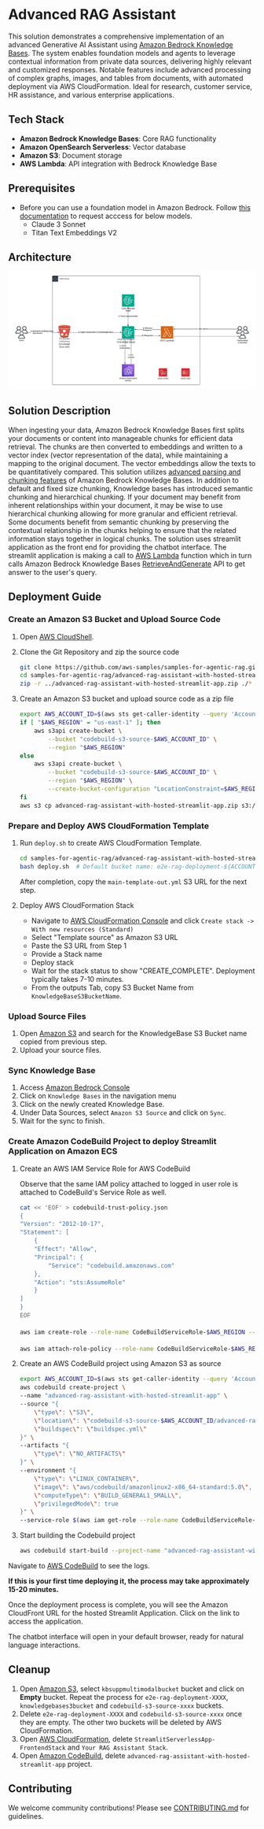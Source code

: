 # Advanced RAG Assistant

This solution demonstrates a comprehensive implementation of an advanced Generative AI Assistant using [Amazon Bedrock Knowledge Bases](https://aws.amazon.com/bedrock/knowledge-bases/). The system enables foundation models and agents to leverage contextual information from private data sources, delivering highly relevant and customized responses. Notable features include advanced processing of complex graphs, images, and tables from documents, with automated deployment via AWS CloudFormation. Ideal for research, customer service, HR assistance, and various enterprise applications.

## Tech Stack

- **Amazon Bedrock Knowledge Bases**: Core RAG functionality
- **Amazon OpenSearch Serverless**: Vector database
- **Amazon S3**: Document storage
- **AWS Lambda**: API integration with Bedrock Knowledge Base

## Prerequisites

- Before you can use a foundation model in Amazon Bedrock. Follow [this documentation](https://docs.aws.amazon.com/bedrock/latest/userguide/model-access-modify.html) to request acccess for below models.
    * Claude 3 Sonnet
    * Titan Text Embeddings V2
 
## Architecture
![Architecture](images/ArchitectureDiagram.jpeg)

## Solution Description
When ingesting your data, Amazon Bedrock Knowledge Bases first splits your documents or content into manageable chunks for efficient data retrieval. The chunks are then converted to embeddings and written to a vector index (vector representation of the data), while maintaining a mapping to the original document. The vector embeddings allow the texts to be quantitatively compared.
This solution utilizes [advanced parsing and chunking features](https://community.aws/content/2jU5zpqh4cal0Lm47MBdRmKLLJ5/a-developer-s-guide-to-advanced-chunking-and-parsing-with-amazon-bedrock?lang=en) of Amazon Bedrock Knowledge Bases. In addition to default and fixed size chunking, Knowledge bases has introduced semantic chunking and hierarchical chunking. If your document may benefit from inherent relationships within your document, it may be wise to use hierarchical chunking allowing for more granular and efficient retrieval. Some documents benefit from semantic chunking by preserving the contextual relationship in the chunks helping to ensure that the related information stays together in logical chunks.
The solution uses streamlit application as the front end for providing the chatbot interface. The streamlit application is making a call to [AWS Lambda](https://aws.amazon.com/lambda/) function which in turn calls Amazon Bedrock Knowledge Bases [RetrieveAndGenerate](https://docs.aws.amazon.com/bedrock/latest/APIReference/API_agent-runtime_RetrieveAndGenerate.html) API to get answer to the user's query.


## Deployment Guide

### Create an Amazon S3 Bucket and Upload Source Code

1. Open [AWS CloudShell](https://console.aws.amazon.com/cloudshell/).
2. Clone the Git Repository and zip the source code

    ```bash
    git clone https://github.com/aws-samples/samples-for-agentic-rag.git
    cd samples-for-agentic-rag/advanced-rag-assistant-with-hosted-streamlit-app/
    zip -r ../advanced-rag-assistant-with-hosted-streamlit-app.zip ./* && cd ..
    ```
3. Create an Amazon S3 bucket and upload source code as a zip file

    ```bash
    export AWS_ACCOUNT_ID=$(aws sts get-caller-identity --query 'Account' --output text)
    if [ "$AWS_REGION" = "us-east-1" ]; then
        aws s3api create-bucket \
            --bucket "codebuild-s3-source-$AWS_ACCOUNT_ID" \
            --region "$AWS_REGION"
    else
        aws s3api create-bucket \
            --bucket "codebuild-s3-source-$AWS_ACCOUNT_ID" \
            --region "$AWS_REGION" \
            --create-bucket-configuration "LocationConstraint=$AWS_REGION"
    fi
    aws s3 cp advanced-rag-assistant-with-hosted-streamlit-app.zip s3://codebuild-s3-source-$AWS_ACCOUNT_ID
    ```

### Prepare and Deploy AWS CloudFormation Template

1. Run `deploy.sh` to create AWS CloudFormation Template.

    ```bash
    cd samples-for-agentic-rag/advanced-rag-assistant-with-hosted-streamlit-app
    bash deploy.sh  # Default bucket name: e2e-rag-deployment-${ACCOUNT_ID}-${AWS_REGION}
    ``` 

    After completion, copy the `main-template-out.yml` S3 URL for the next step.

2. Deploy AWS CloudFormation Stack

    * Navigate to [AWS CloudFormation Console](https://console.aws.amazon.com/cloudformation/) and click `Create stack -> With new resources (Standard)`
    * Select "Template source" as Amazon S3 URL
    * Paste the S3 URL from Step 1
    * Provide a Stack name
    * Deploy stack
    * Wait for the stack status to show "CREATE_COMPLETE". Deployment typically takes 7-10 minutes.
    * From the outputs Tab, copy S3 Bucket Name from `KnowledgeBaseS3BucketName`.


### Upload Source Files

1. Open [Amazon S3](https://console.aws.amazon.com/s3/) and search for the KnowledgeBase S3 Bucket name copied from previous step.
2. Upload your source files.

### Sync Knowledge Base

1. Access [Amazon Bedrock Console](https://console.aws.amazon.com/bedrock/)
2. Click on `Knowledge Bases` in the navigation menu
3. Click on the newly created Knowledge Base.
4. Under Data Sources, select `Amazon S3 Source` and click on `Sync`.
4. Wait for the sync to finish.


### Create Amazon CodeBuild Project to deploy Streamlit Application on Amazon ECS

1. Create an AWS IAM Service Role for AWS CodeBuild

    Observe that the same IAM policy attached to logged in user role is attached to CodeBuild's Service Role as well.

    ```bash
    cat << 'EOF' > codebuild-trust-policy.json
    {
    "Version": "2012-10-17",
    "Statement": [
        {
        "Effect": "Allow",
        "Principal": {
            "Service": "codebuild.amazonaws.com"
        },
        "Action": "sts:AssumeRole"
        }
    ]
    }
    EOF

    aws iam create-role --role-name CodeBuildServiceRole-$AWS_REGION --assume-role-policy-document file://codebuild-trust-policy.json

    aws iam attach-role-policy --role-name CodeBuildServiceRole-$AWS_REGION --policy-arn $(aws iam list-attached-role-policies --role-name $(aws sts get-caller-identity --query 'Arn' --output text | cut -d'/' -f2) --query 'AttachedPolicies[0].PolicyArn' --output text)
    ```

2. Create an AWS CodeBuild project using Amazon S3 as source 

    ```bash
    export AWS_ACCOUNT_ID=$(aws sts get-caller-identity --query 'Account' --output text)
    aws codebuild create-project \
    --name "advanced-rag-assistant-with-hosted-streamlit-app" \
    --source "{
        \"type\": \"S3\",
        \"location\": \"codebuild-s3-source-$AWS_ACCOUNT_ID/advanced-rag-assistant-with-hosted-streamlit-app.zip\",
        \"buildspec\": \"buildspec.yml\"
    }" \
    --artifacts "{
        \"type\": \"NO_ARTIFACTS\"
    }" \
    --environment "{
        \"type\": \"LINUX_CONTAINER\",
        \"image\": \"aws/codebuild/amazonlinux2-x86_64-standard:5.0\",
        \"computeType\": \"BUILD_GENERAL1_SMALL\",
        \"privilegedMode\": true
    }" \
    --service-role $(aws iam get-role --role-name CodeBuildServiceRole-$AWS_REGION --query 'Role.Arn' --output text)
    ```
3. Start building the Codebuild project

    ```bash
    aws codebuild start-build --project-name "advanced-rag-assistant-with-hosted-streamlit-app"
    ```

Navigate to [AWS CodeBuild](https://console.aws.amazon.com/codesuite/codebuild/projects) to see the logs.

**If this is your first time deploying it, the process may take approximately 15-20 minutes.**

Once the deployment process is complete, you will see the Amazon CloudFront URL for the hosted Streamlit Application. Click on the link to access the application.


The chatbot interface will open in your default browser, ready for natural language interactions.

## Cleanup

1. Open [Amazon S3](https://console.aws.amazon.com/s3/),  select `kbsuppmultimodalbucket` bucket and click on **Empty** bucket. Repeat the process for `e2e-rag-deployment-XXXX`,  `knowledgebases3bucket` and `codebuild-s3-source-xxxx` buckets.
2. Delete `e2e-rag-deployment-XXXX` and `codebuild-s3-source-xxxx` once they are empty. The other two buckets will be deleted by AWS CloudFormation.
3.  Open [AWS CloudFormation](https://console.aws.amazon.com/cloudformation/), delete `StreamlitServerlessApp-FrontendStack` and `Your RAG Assistant Stack`.
4. Open [Amazon CodeBuild](https://console.aws.amazon.com/codesuite/codebuild/projects), delete `advanced-rag-assistant-with-hosted-streamlit-app` project.

## Contributing

We welcome community contributions! Please see [CONTRIBUTING.md](../CONTRIBUTING.md) for guidelines.